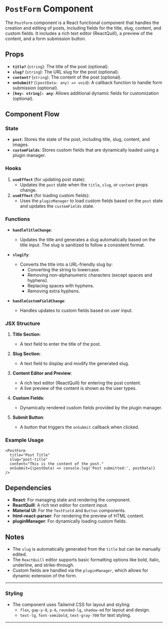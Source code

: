 # `PostForm` Component

The `PostForm` component is a React functional component that handles the creation and editing of posts, including fields for the title, slug, content, and custom fields. It includes a rich text editor (ReactQuill), a preview of the content, and a form submission button.

## Props

- **`title?`** (`string`): The title of the post (optional).
- **`slug?`** (`string`): The URL slug for the post (optional).
- **`content?`** (`string`): The content of the post (optional).
- **`onSubmit?`** (`(postData: any) => void`): A callback function to handle form submission (optional).
- **`[key: string]: any`**: Allows additional dynamic fields for customization (optional).

## Component Flow

### State

- **`post`**: Stores the state of the post, including title, slug, content, and images.
- **`customFields`**: Stores custom fields that are dynamically loaded using a plugin manager.

### Hooks

1. **`useEffect`** (for updating post state):
   - Updates the `post` state when the `title`, `slug`, or `content` props change.
2. **`useEffect`** (for loading custom fields):
   - Uses the `pluginManager` to load custom fields based on the `post` state and updates the `customFields` state.

### Functions

- **`handleTitleChange`**:

  - Updates the title and generates a slug automatically based on the title input. The slug is sanitized to follow a consistent format.

- **`slugify`**:

  - Converts the title into a URL-friendly slug by:
    - Converting the string to lowercase.
    - Removing non-alphanumeric characters (except spaces and hyphens).
    - Replacing spaces with hyphens.
    - Removing extra hyphens.

- **`handleCustomFieldChange`**:
  - Handles updates to custom fields based on user input.

### JSX Structure

1. **Title Section**:

   - A text field to enter the title of the post.

2. **Slug Section**:

   - A text field to display and modify the generated slug.

3. **Content Editor and Preview**:

   - A rich text editor (ReactQuill) for entering the post content.
   - A live preview of the content is shown as the user types.

4. **Custom Fields**:

   - Dynamically rendered custom fields provided by the plugin manager.

5. **Submit Button**:
   - A button that triggers the `onSubmit` callback when clicked.

### Example Usage

```tsx
<PostForm
  title="Post Title"
  slug="post-title"
  content="This is the content of the post."
  onSubmit={(postData) => console.log('Post submitted:', postData)}
/>
```

## Dependencies

- **React**: For managing state and rendering the component.
- **ReactQuill**: A rich text editor for content input.
- **Material UI**: For the `TextField` and `Button` components.
- **html-react-parser**: For rendering the preview of HTML content.
- **pluginManager**: For dynamically loading custom fields.

## Notes

- The `slug` is automatically generated from the `title` but can be manually edited.
- The `ReactQuill` editor supports basic formatting options like bold, italic, underline, and strike-through.
- Custom fields are handled via the `pluginManager`, which allows for dynamic extension of the form.

---

### Styling

- The component uses Tailwind CSS for layout and styling:
  - `flex`, `gap-y-8`, `p-6`, `rounded-lg`, `shadow-md` for layout and design.
  - `text-lg`, `font-semibold`, `text-gray-700` for text styling.

---
